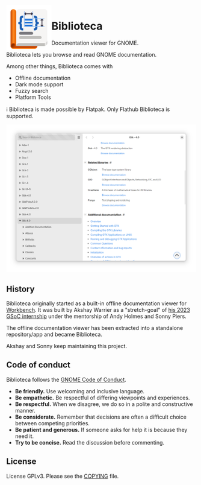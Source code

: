 <img style="vertical-align: middle;" src="data/icons/hicolor/scalable/apps/app.drey.Biblioteca.svg" width="120" height="120" align="left">

# Biblioteca

Documentation viewer for GNOME.

<!-- <a href='https://flathub.org/apps/app.drey.Biblioteca'><img width='240' height='80' alt='Download on Flathub' src='https://dl.flathub.org/assets/badges/flathub-badge-en.svg'/></a> -->

Biblioteca lets you browse and read GNOME documentation.

Among other things, Biblioteca comes with

- Offline documentation
- Dark mode support
- Fuzzy search
- Platform Tools

ℹ️ Biblioteca is made possible by Flatpak. Only Flathub Biblioteca is supported.

![Screenshot](./data/screenshot.png)

## History

Biblioteca originally started as a built-in offline documentation viewer for [Workbench](https://github.com/sonnyp/Workbench). It was built by Akshay Warrier as a "stretch-goal" of [his 2023 GSoC internship](https://akshaywarrier.medium.com/) under the mentorship of Andy Holmes and Sonny Piers.

The offline documentation viewer has been extracted into a standalone repository/app and became Biblioteca.

Akshay and Sonny keep maintaining this project.

## Code of conduct

Biblioteca follows the [GNOME Code of Conduct](https://conduct.gnome.org/).

- **Be friendly.** Use welcoming and inclusive language.
- **Be empathetic.** Be respectful of differing viewpoints and experiences.
- **Be respectful.** When we disagree, we do so in a polite and constructive manner.
- **Be considerate.** Remember that decisions are often a difficult choice between competing priorities.
- **Be patient and generous.** If someone asks for help it is because they need it.
- **Try to be concise.** Read the discussion before commenting.

## License

License
GPLv3. Please see the [COPYING](./COPYING) file.
